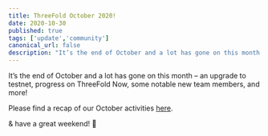```yaml
---
title: ThreeFold October 2020!
date: 2020-10-30
published: true
tags: ['update','community']
canonical_url: false
description: "It’s the end of October and a lot has gone on this month – an upgrade to testnet, progress on ThreeFold Now, some notable new team members, and more! Find the link to the full update within!"
---
```


It’s the end of October and a lot has gone on this month – an upgrade to testnet, progress on ThreeFold Now, some notable new team members, and more!

Please find a recap of our October activities [here](https://wiki.threefold.io/#/threefold_update_oct2020).

& have a great weekend! 🎃
